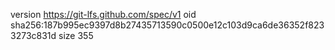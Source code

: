 version https://git-lfs.github.com/spec/v1
oid sha256:187b995ec9397d8b27435713590c0500e12c103d9ca6de36352f8233273c831d
size 355
